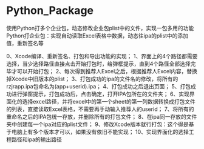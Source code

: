 # Python_Package
使用Python打多个企业包，动态修改企业包plist中的文件，实现一包多用的功能
Python打企业包：实现自动读取Excel表格中数据，动态往ipa的plist中的添加值，重新签名等

0、Xcode编译、重新签名、打包和导出功能的实现；
1、界面上的4个路径都需要选择，当少选择路径直接点击开始打包时，给弹框提示，直到4个路径全部选择完毕才可以开始打包；
2、每次得到推荐人Excel之后，根据推荐人Excel内容，替换掉Xcode中旧版本的plist；
3、打包成功的ipa的文件名的修改，将所有的rzjrapp.ipa包命名为(app+userid).ipa；
4、打包成功之后退出页面；
5、打包成功进行弹窗提示，打包成功后，点击确定，打开IPA包所在的文件夹；
6、实现界面化的选择excel路径，并将excel中的第一个sheet的第一列数据转换成打包文件的列表，直接读取Excel表格，不需要再手动输入推荐人的userid；
7、将所有的重命名之后的IPA包统一存放，并删除所有的打包文件；
8、在ipa同一存放的文件夹中创建每一个ipa对应的plist文件；
9、修改Xcode版本就行打包：这个得是基于电脑上有多个版本才可以，如果没有依旧不能实现；
10、实现界面化的选择工程路径和ipa的输出路径


